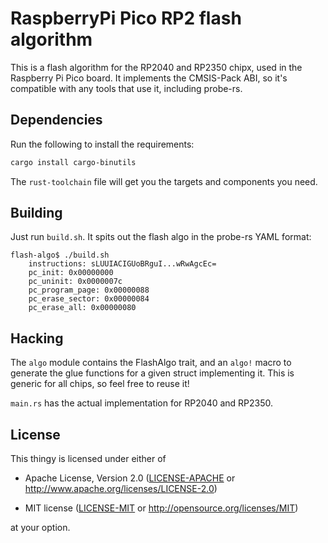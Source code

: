 # RaspberryPi Pico RP2 flash algorithm

This is a flash algorithm for the RP2040 and RP2350 chipx, used in the Raspberry Pi Pico board.
It implements the CMSIS-Pack ABI, so it's compatible with any tools that use it, including probe-rs.

## Dependencies

Run the following to install the requirements:

```bash
cargo install cargo-binutils
```

The `rust-toolchain` file will get you the targets and components you need.

## Building

Just run `build.sh`. It spits out the flash algo in the probe-rs YAML format:

```console
flash-algo$ ./build.sh 
    instructions: sLUUIACIGUoBRguI...wRwAgcEc=
    pc_init: 0x00000000
    pc_uninit: 0x0000007c
    pc_program_page: 0x00000088
    pc_erase_sector: 0x00000084
    pc_erase_all: 0x00000080
```

## Hacking

The `algo` module contains the FlashAlgo trait, and an `algo!` macro to generate
the glue functions for a given struct implementing it. This is generic for all chips, so feel free to reuse it!

`main.rs` has the actual implementation for RP2040 and RP2350.

## License

This thingy is licensed under either of

- Apache License, Version 2.0 ([LICENSE-APACHE](LICENSE-APACHE) or
  http://www.apache.org/licenses/LICENSE-2.0)

- MIT license ([LICENSE-MIT](LICENSE-MIT) or http://opensource.org/licenses/MIT)

at your option.
